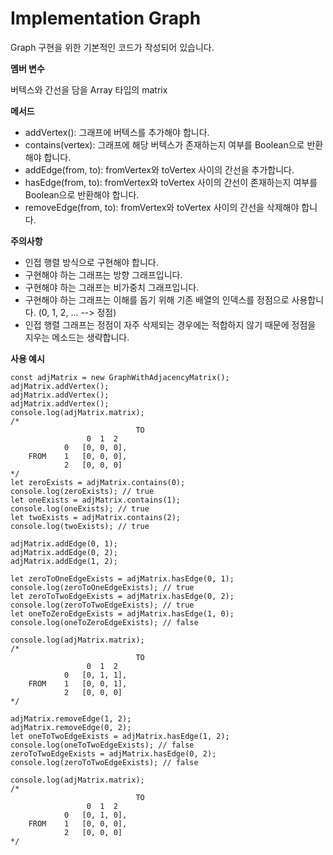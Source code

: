# Implementation Graph

Graph 구현을 위한 기본적인 코드가 작성되어 있습니다.

**멤버 변수**

버텍스와 간선을 담을 Array 타입의 matrix

**메서드**

- addVertex(): 그래프에 버텍스를 추가해야 합니다.
- contains(vertex): 그래프에 해당 버텍스가 존재하는지 여부를 Boolean으로 반환해야 합니다.
- addEdge(from, to): fromVertex와 toVertex 사이의 간선을 추가합니다.
- hasEdge(from, to): fromVertex와 toVertex 사이의 간선이 존재하는지 여부를 Boolean으로 반환해야 합니다.
- removeEdge(from, to): fromVertex와 toVertex 사이의 간선을 삭제해야 합니다.

**주의사항**

- 인접 행렬 방식으로 구현해야 합니다.
- 구현해야 하는 그래프는 방향 그래프입니다.
- 구현해야 하는 그래프는 비가중치 그래프입니다.
- 구현해야 하는 그래프는 이해를 돕기 위해 기존 배열의 인덱스를 정점으로 사용합니다. (0, 1, 2, ... --> 정점)
- 인접 행렬 그래프는 정점이 자주 삭제되는 경우에는 적합하지 않기 때문에 정점을 지우는 메소드는 생략합니다.

**사용 예시**

```
const adjMatrix = new GraphWithAdjacencyMatrix();
adjMatrix.addVertex();
adjMatrix.addVertex();
adjMatrix.addVertex();
console.log(adjMatrix.matrix);
/*
							TO
		 	  	 0  1  2
		  	0	[0, 0, 0],
	FROM 	1	[0, 0, 0],
		  	2	[0, 0, 0]
*/
let zeroExists = adjMatrix.contains(0);
console.log(zeroExists); // true
let oneExists = adjMatrix.contains(1);
console.log(oneExists); // true
let twoExists = adjMatrix.contains(2);
console.log(twoExists); // true

adjMatrix.addEdge(0, 1);
adjMatrix.addEdge(0, 2);
adjMatrix.addEdge(1, 2);

let zeroToOneEdgeExists = adjMatrix.hasEdge(0, 1);
console.log(zeroToOneEdgeExists); // true
let zeroToTwoEdgeExists = adjMatrix.hasEdge(0, 2);
console.log(zeroToTwoEdgeExists); // true
let oneToZeroEdgeExists = adjMatrix.hasEdge(1, 0);
console.log(oneToZeroEdgeExists); // false

console.log(adjMatrix.matrix);
/*
							TO
		 	  	 0  1  2
		  	0	[0, 1, 1],
	FROM 	1	[0, 0, 1],
		  	2	[0, 0, 0]
*/

adjMatrix.removeEdge(1, 2);
adjMatrix.removeEdge(0, 2);
let oneToTwoEdgeExists = adjMatrix.hasEdge(1, 2);
console.log(oneToTwoEdgeExists); // false
zeroToTwoEdgeExists = adjMatrix.hasEdge(0, 2);
console.log(zeroToTwoEdgeExists); // false

console.log(adjMatrix.matrix);
/*
							TO
		 	  	 0  1  2
		  	0	[0, 1, 0],
	FROM 	1	[0, 0, 0],
		  	2	[0, 0, 0]
*/
```
